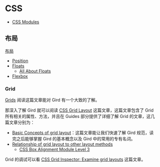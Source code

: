 # CSS

- [CSS Modules](https://github.com/css-modules/css-modules)

## 布局

[布局](https://developer.mozilla.org/en-US/docs/Learn/CSS/CSS_layout)

- [Position](https://developer.mozilla.org/en-US/docs/Learn/CSS/CSS_layout/Positioning)
- [Floats](https://developer.mozilla.org/en-US/docs/Learn/CSS/CSS_layout/Floats)
  - [All About Floats](https://css-tricks.com/all-about-floats/)
- [Flexbox](https://developer.mozilla.org/en-US/docs/Learn/CSS/CSS_layout/Flexbox)

### Grid

[Grids](https://developer.mozilla.org/en-US/docs/Learn/CSS/CSS_layout/Grids) 阅读这篇文章能对 Gird 有一个大致的了解。

那深入了解 Gird 就可以阅读 [CSS Grid Layout](https://developer.mozilla.org/en-US/docs/Web/CSS/CSS_Grid_Layout) 这篇文章，这篇文章包含了 Grid 所有相关的属性、方法，并且在 Guides 部分提供了详细了解 Grid 的文章，这几篇文章分别为：

- [Basic Concepts of grid layout](https://developer.mozilla.org/en-US/docs/Web/CSS/CSS_Grid_Layout/Basic_Concepts_of_Grid_Layout)：这篇文章能让我们快速了解 Gird 规范，读完之后能够掌握 Gird 的基本概念以及 Gird 中的常用的专有名词。
- [Relationship of grid layout to other layout methods](https://developer.mozilla.org/en-US/docs/Web/CSS/CSS_Grid_Layout/Relationship_of_Grid_Layout)
  - [CSS Box Alignment Module Level 3](https://drafts.csswg.org/css-align/)

Grid 的调试可以看 [CSS Grid Inspector: Examine grid layouts](https://developer.mozilla.org/en-US/docs/Tools/Page_Inspector/How_to/Examine_grid_layouts) 这篇文章。
